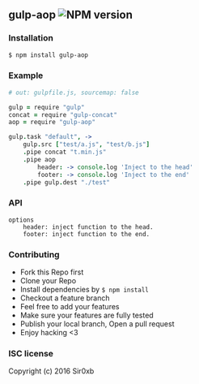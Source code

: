 ## gulp-aop ![NPM version](https://img.shields.io/npm/v/gulp-aop.svg?style=flat)



### Installation
```bash
$ npm install gulp-aop
```

### Example
```coffeescript
# out: gulpfile.js, sourcemap: false

gulp = require "gulp"
concat = require "gulp-concat"
aop = require "gulp-aop"

gulp.task "default", ->
    gulp.src ["test/a.js", "test/b.js"]
    .pipe concat "t.min.js"
    .pipe aop
        header: -> console.log 'Inject to the head'
        footer: -> console.log 'Inject to the end'
    .pipe gulp.dest "./test"
```

### API
```
options
    header: inject function to the head.
    footer: inject function to the end.
```


### Contributing
- Fork this Repo first
- Clone your Repo
- Install dependencies by `$ npm install`
- Checkout a feature branch
- Feel free to add your features
- Make sure your features are fully tested
- Publish your local branch, Open a pull request
- Enjoy hacking <3

### ISC license
Copyright (c) 2016 Sir0xb
